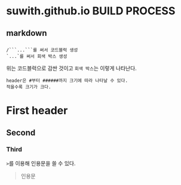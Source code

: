 # suwith.github.io BUILD PROCESS
## markdown 
##### 
```
/```...```를 써서 코드블럭 생성
`...`를 써서 회색 박스 생성
```
위는 코드블럭으로 감싼 것이고 `회색 박스`는 이렇게 나타난다.
```
header은 #부터 ######까지 크기에 따라 나타날 수 있다.
적을수록 크기가 크다.
```
# First header
## Second
### Third
`>`를 이용해 인용문을 쓸 수 있다.
> 인용문
